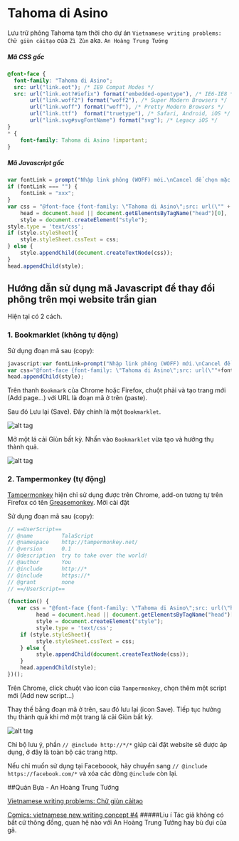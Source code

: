 # Tahoma di Asino
Lưu trữ phông Tahoma tạm thời cho dự án `Vietnamese writing problems: Chữ giùn cảitạo` của `Zì Zùn` aka. `An Hoàng Trung Tướng`
##### Mã CSS gốc
```css
@font-face {
  font-family: "Tahoma di Asino";
  src: url("link.eot"); /* IE9 Compat Modes */
  src: url("link.eot?#iefix") format("embedded-opentype"), /* IE6-IE8 */
       url("link.woff2") format("woff2"), /* Super Modern Browsers */
       url("link.woff") format("woff"), /* Pretty Modern Browsers */
       url("link.ttf")  format("truetype"), /* Safari, Android, iOS */
       url("link.svg#svgFontName") format("svg"); /* Legacy iOS */
}
* {
	font-family: Tahoma di Asino !important;
}
```
##### Mã Javascript gốc
```javascript
var fontLink = prompt("Nhập link phông (WOFF) mới.\nCancel để chọn mặc định từ GitHub.", "xxx");
if (fontLink === "") {
    fontLink = "xxx";
}
var css = "@font-face {font-family: \"Tahoma di Asino\";src: url(\"" + fontLink + "\") format(\"woff\");}* {font-family: Tahoma di Asino !important;}",
    head = document.head || document.getElementsByTagName("head")[0],
    style = document.createElement("style");
style.type = 'text/css';
if (style.styleSheet){
    style.styleSheet.cssText = css;
} else {
    style.appendChild(document.createTextNode(css));
}
head.appendChild(style);
```

## Hướng dẫn sử dụng mã Javascript để thay đổi phông trên mọi website trần gian
Hiện tại có 2 cách.
### 1. Bookmarklet (không tự động)
Sử dụng đoạn mã sau (copy):
```javascript
javascript:var fontLink=prompt("Nhập link phông (WOFF) mới.\nCancel để chọn mặc định từ GitHub.","https://raw.githubusercontent.com/AsOrticami/TahomaDiAsino/master/fonts/Tahoma.woff");if(fontLink==""){fontLink="https://raw.githubusercontent.com/AsOrticami/TahomaDiAsino/master/fonts/Tahoma.woff";}
var css="@font-face {font-family: \"Tahoma di Asino\";src: url(\""+fontLink+"\") format(\"woff\");}* {font-family: Tahoma di Asino !important;}",head=document.head||document.getElementsByTagName("head")[0],style=document.createElement("style");style.type='text/css';if(style.styleSheet){style.styleSheet.cssText=css;}else{style.appendChild(document.createTextNode(css));}
head.appendChild(style);
```
Trên thanh `Bookmark` của Chrome hoặc Firefox, chuột phải và tạo trang mới (Add page...) với URL là đoạn mã ở trên (paste).

Sau đó Lưu lại (Save). Đây chính là một `Bookmarklet`.

![alt tag](https://c7.staticflickr.com/6/5741/30471857006_9028a612d6_b.jpg)

Mở một lá cải Giùn bất kỳ. Nhấn vào `Bookmarklet` vừa tạo và hưởng thụ thành quả.

![alt tag](https://c7.staticflickr.com/6/5738/29877876094_f021eac6c2_b.jpg)
### 2. Tampermonkey (tự động)
[Tampermonkey](https://chrome.google.com/webstore/detail/tampermonkey/dhdgffkkebhmkfjojejmpbldmpobfkfo) hiện chỉ sử dụng được trên Chrome, add-on tương tự trên Firefox có tên [Greasemonkey](https://addons.mozilla.org/en-US/firefox/addon/greasemonkey/).
Mời cài đặt

Sử dụng đoạn mã sau (copy):
```javascript
// ==UserScript==
// @name         TalaScript
// @namespace    http://tampermonkey.net/
// @version      0.1
// @description  try to take over the world!
// @author       You
// @include      http://*
// @include      https://*
// @grant        none
// ==/UserScript==

(function() {
   var css = "@font-face {font-family: \"Tahoma di Asino\";src: url(\"https://raw.githubusercontent.com/AsOrticami/TahomaDiAsino/master/fonts/Tahoma.woff\") format(\"woff\");}* {font-family: Tahoma di Asino !important;}",
		 head = document.head || document.getElementsByTagName("head")[0],
		 style = document.createElement("style");
		 style.type = 'text/css';
    if (style.styleSheet){
         style.styleSheet.cssText = css;
    } else {
         style.appendChild(document.createTextNode(css));
    }
    head.appendChild(style);
})();
```
Trên Chrome, click chuột vào icon của `Tampermonkey`, chọn thêm một script mới (Add new script...)

Thay thế bằng đoạn mã ở trên, sau đó lưu lại (icon Save). Tiếp tục hưởng thụ thành quả khi mở một trang lá cải Giùn bất kỳ.

![alt tag](https://c7.staticflickr.com/6/5751/30210777150_24c87889e4_b.jpg)

Chi bộ lưu ý, phần `// @include http://*/*` giúp cài đặt website sẽ được áp dụng, ở đây là toàn bộ các trang http.

Nếu chỉ muốn sử dụng tại Faceboook, hãy chuyển sang `// @include https://facebook.com/*` và xóa các dòng `@include` còn lại.

##Quán Bựa - An Hoàng Trung Tướng
 
 [Vietnamese writing problems: Chữ giùn cảitạo](http://an-hoang-trung-tuong-2014.blogspot.com/2016/07/vietnamese-writing-problems-chu-giun.html)
 
 [Comics: vietnamese new writing concept #4](http://an-hoang-trung-tuong-2014.blogspot.com/2016/09/comics-vietnamese-new-writing-concept-4.html)
#####Liu í
Tác giả không có bất cứ thông đồng, quan hệ nào với An Hoàng Trung Tướng hay bù đụi của gã.
